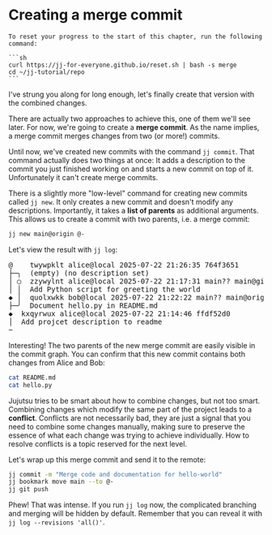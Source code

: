 # Creating a merge commit

````admonish quote title="Reset your progress" collapsible=true
To reset your progress to the start of this chapter, run the following command:

```sh
curl https://jj-for-everyone.github.io/reset.sh | bash -s merge
cd ~/jj-tutorial/repo
```
````

I've strung you along for long enough, let's finally create that version with the combined changes.

There are actually two approaches to achieve this, one of them we'll see later.
For now, we're going to create a **merge commit**.
As the name implies, a merge commit merges changes from two (or more!) commits.

Until now, we've created new commits with the command `jj commit`.
That command actually does two things at once:
It adds a description to the commit you just finished working on and starts a new commit on top of it.
Unfortunately it can't create merge commits.

There is a slightly more "low-level" command for creating new commits called `jj new`.
It only creates a new commit and doesn't modify any descriptions.
Importantly, it takes a **list of parents** as additional arguments.
This allows us to create a commit with two parents, i.e. a merge commit:

```sh
jj new main@origin @-
```

Let's view the result with `jj log`:

<!-- generated by aha script -->
<pre class="aha">
<span class="bold "></span><span class="bold green ">@</span>    <span class="bold "></span><span class="bold highlighted purple ">t</span><span class="bold highlighted dimgray ">wywpklt</span><span class="bold "> </span><span class="bold yellow ">alice@local</span><span class="bold "> </span><span class="bold highlighted cyan ">2025-07-22 21:26:35</span><span class="bold "> </span><span class="bold highlighted blue ">7</span><span class="bold highlighted dimgray ">64f3651</span><span class="bold "></span>
├─╮  <span class="bold "></span><span class="bold highlighted green ">(empty)</span><span class="bold "> </span><span class="bold highlighted green ">(no description set)</span><span class="bold "></span>
│ ○  <span class="bold "></span><span class="bold purple ">z</span><span class="highlighted dimgray ">zywylnt</span> <span class="yellow ">alice@local</span> <span class="cyan ">2025-07-22 21:17:31</span> <span class="purple ">main?? main@git</span> <span class="bold "></span><span class="bold blue ">f8</span><span class="highlighted dimgray ">e44920</span>
│ │  Add Python script for greeting the world
<span class="bold "></span><span class="bold highlighted cyan ">◆</span> │  <span class="bold "></span><span class="bold purple ">q</span><span class="highlighted dimgray ">uolxwkk</span> <span class="yellow ">bob@local</span> <span class="cyan ">2025-07-22 21:22:22</span> <span class="purple ">main?? main@origin</span> <span class="green ">git_head()</span> <span class="bold "></span><span class="bold blue ">8</span><span class="highlighted dimgray ">d538390</span>
├─╯  Document hello.py in README.md
<span class="bold "></span><span class="bold highlighted cyan ">◆</span>  <span class="bold "></span><span class="bold purple ">k</span><span class="highlighted dimgray ">xqyrwux</span> <span class="yellow ">alice@local</span> <span class="cyan ">2025-07-22 21:14:46</span> <span class="bold "></span><span class="bold blue ">ff</span><span class="highlighted dimgray ">df52d0</span>
│  Add projcet description to readme
~
</pre>

Interesting!
The two parents of the new merge commit are easily visible in the commit graph.
You can confirm that this new commit contains both changes from Alice and Bob:

```sh
cat README.md
cat hello.py
```

Jujutsu tries to be smart about how to combine changes, but not too smart.
Combining changes which modify the same part of the project leads to a **conflict**.
Conflicts are not necessarily bad, they are just a signal that you need to combine some changes manually, making sure to preserve the essence of what each change was trying to achieve individually.
How to resolve conflicts is a topic reserved for the next level.

Let's wrap up this merge commit and send it to the remote:

```sh
jj commit -m "Merge code and documentation for hello-world"
jj bookmark move main --to @-
jj git push
```

Phew!
That was intense.
If you run `jj log` now, the complicated branching and merging will be hidden by default.
Remember that you can reveal it with `jj log --revisions 'all()'`.
